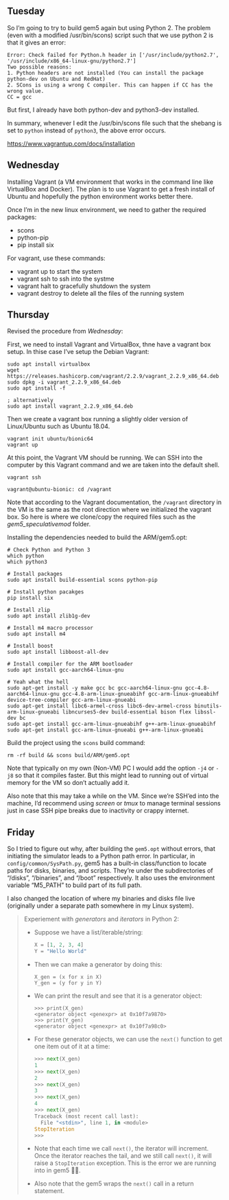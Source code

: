 ## Tuesday

So I’m going to try to build gem5 again but using Python 2. The problem (even with a modified /usr/bin/scons) script such that we use python 2 is that it gives an error:

```
Error: Check failed for Python.h header in ['/usr/include/python2.7', '/usr/include/x86_64-linux-gnu/python2.7']
Two possible reasons:
1. Python headers are not installed (You can install the package python-dev on Ubuntu and RedHat)
2. SCons is using a wrong C compiler. This can happen if CC has the wrong value.
CC = gcc
```

But first, I already have both python-dev and python3-dev installed.

In summary, whenever I edit the /usr/bin/scons file such that the shebang is set to `python` instead of `python3`, the above error occurs. 

https://www.vagrantup.com/docs/installation

## Wednesday

Installing Vagrant (a VM environment that works in the command line like VirtualBox and Docker). The plan is to use Vagrant to get a fresh install of Ubuntu and hopefully the python environment works better there.

Once I’m in the new linux environment, we need to gather the required packages:

- scons
- python-pip
- pip install six

For vagrant, use these commands:

- vagrant up to start the system
- vagrant ssh to ssh into the systme
- vagrant halt to gracefully shutdown the system
- vagrant destroy to delete all the files of the running system

## Thursday

Revised the procedure from *Wednesday*:

First, we need to install Vagrant and VirtualBox, thne have a vagrant box setup. In thise case I’ve setup the Debian Vagrant:

```shell
sudo apt install virtualbox
wget https://releases.hashicorp.com/vagrant/2.2.9/vagrant_2.2.9_x86_64.deb
sudo dpkg -i vagrant_2.2.9_x86_64.deb
sudo apt install -f

; alternatively
sudo apt install vagrant_2.2.9_x86_64.deb
```

Then we create a vagrant box running a slightly older version of Linux/Ubuntu such as Ubuntu 18.04.

```shell
vagrant init ubuntu/bionic64
vagrant up
```

At this point, the Vagrant VM should be running. We can SSH into the computer by this Vagrant command and we are taken into the default shell.

```shell
vagrant ssh

vagrant@ubuntu-bionic: cd /vagrant
```

Note that according to the Vagrant documentation, the `/vagrant` directory in the VM is the same as the root direction where we initialized the vagrant box. So here is where we clone/copy the required files such as the *gem5_speculativemod* folder.

Installing the dependencies needed to build the ARM/gem5.opt:

```shell
# Check Python and Python 3
which python
which python3

# Install packages
sudo apt install build-essential scons python-pip

# Install python pacakges
pip install six

# Install zlip
sudo apt install zlib1g-dev

# Install m4 macro processor
sudo apt install m4

# Install boost
sudo apt install libboost-all-dev

# Install compiler for the ARM bootloader
sudo apt install gcc-aarch64-linux-gnu

# Yeah what the hell
sudo apt-get install -y make gcc bc gcc-aarch64-linux-gnu gcc-4.8-aarch64-linux-gnu gcc-4.8-arm-linux-gnueabihf gcc-arm-linux-gnueabihf device-tree-compiler gcc-arm-linux-gnueabi
sudo apt-get install libc6-armel-cross libc6-dev-armel-cross binutils-arm-linux-gnueabi libncurses5-dev build-essential bison flex libssl-dev bc
sudo apt-get install gcc-arm-linux-gnueabihf g++-arm-linux-gnueabihf
sudo apt-get install gcc-arm-linux-gnueabi g++-arm-linux-gnueabi
```

Build the project using the `scons` build command:

```shell
rm -rf build && scons build/ARM/gem5.opt
```

Note that typically on my own (Non-VM) PC I would add the option `-j4` or `-j8` so that it compiles faster. But this might lead to running out of virtual memory for the VM so don’t actually add it.

Also note that this may take a while on the VM. Since we’re SSH’ed into the machine, I’d recommend using *screen* or *tmux* to manage terminal sessions just in case SSH pipe breaks due to inactivity or crappy internet.

## Friday

So I tried to figure out why, after building the `gem5.opt` without errors, that initiating the simulator leads to a Python path error. In particular, in `config/common/SysPath.py`, gem5 has a built-in class/function to locate paths for disks, binaries, and scripts. They’re under the subdirectories of “/disks”, “/binaries”, and “/boot” respectively. It also uses the environment variable “M5_PATH” to build part of its full path.

I also changed the location of where my binaries and disks file live (originally under a separate path somewhere in my Linux system).

> Experiement with *generators* and *iterators* in Python 2:
>
> - Suppose we have a list/iterable/string:
>
>   ```python
>   X = [1, 2, 3, 4]
>   Y = "Hello World"
>   ```
>
> - Then we can make a generator by doing this:
>
>   ```
>   X_gen = (x for x in X)
>   Y_gen = (y for y in Y)
>   ```
>
> - We can print the result and see that it is a generator object:
>
>   ```
>   >>> print(X_gen)
>   <generator object <genexpr> at 0x10f7a9870>
>   >>> print(Y_gen)
>   <generator object <genexpr> at 0x10f7a98c0>
>   ```
>
> - For these generator objects, we can use the `next()` function to get one item out of it at a time:
>
>   ```python
>   >>> next(X_gen)
>   1
>   >>> next(X_gen)
>   2
>   >>> next(X_gen)
>   3
>   >>> next(X_gen)
>   4
>   >>> next(X_gen)
>   Traceback (most recent call last):
>     File "<stdin>", line 1, in <module>
>   StopIteration
>   >>>
>   ```
>
> - Note that each time we call `next()`, the iterator will increment. Once the iterator reaches the tail, and we still call `next()`, it will raise a `StopIteration` exception. This is the error we are running into in gem5 🤷‍♂️.
>
> - Also note that the gem5 wraps the `next()` call in a return statement.


